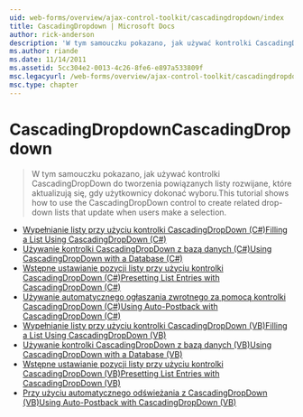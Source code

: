 ```yaml
---
uid: web-forms/overview/ajax-control-toolkit/cascadingdropdown/index
title: CascadingDropdown | Microsoft Docs
author: rick-anderson
description: 'W tym samouczku pokazano, jak używać kontrolki CascadingDropDown do tworzenia powiązanych listy rozwijane, które aktualizują się, gdy użytkownicy dokonać wyboru.'
ms.author: riande
ms.date: 11/14/2011
ms.assetid: 5cc304e2-0013-4c26-8fe6-e897a533809f
msc.legacyurl: /web-forms/overview/ajax-control-toolkit/cascadingdropdown
msc.type: chapter
---
```

<a name="cascadingdropdown"></a><span data-ttu-id="8ac6d-103">CascadingDropdown</span><span class="sxs-lookup"><span data-stu-id="8ac6d-103">CascadingDropdown</span></span>
====================
> <span data-ttu-id="8ac6d-104">W tym samouczku pokazano, jak używać kontrolki CascadingDropDown do tworzenia powiązanych listy rozwijane, które aktualizują się, gdy użytkownicy dokonać wyboru.</span><span class="sxs-lookup"><span data-stu-id="8ac6d-104">This tutorial shows how to use the CascadingDropDown control to create related drop-down lists that update when users make a selection.</span></span>


- [<span data-ttu-id="8ac6d-105">Wypełnianie listy przy użyciu kontrolki CascadingDropDown (C#)</span><span class="sxs-lookup"><span data-stu-id="8ac6d-105">Filling a List Using CascadingDropDown (C#)</span></span>](filling-a-list-using-cascadingdropdown-cs.md)
- [<span data-ttu-id="8ac6d-106">Używanie kontrolki CascadingDropDown z bazą danych (C#)</span><span class="sxs-lookup"><span data-stu-id="8ac6d-106">Using CascadingDropDown with a Database (C#)</span></span>](using-cascadingdropdown-with-a-database-cs.md)
- [<span data-ttu-id="8ac6d-107">Wstępne ustawianie pozycji listy przy użyciu kontrolki CascadingDropDown (C#)</span><span class="sxs-lookup"><span data-stu-id="8ac6d-107">Presetting List Entries with CascadingDropDown (C#)</span></span>](presetting-list-entries-with-cascadingdropdown-cs.md)
- [<span data-ttu-id="8ac6d-108">Używanie automatycznego ogłaszania zwrotnego za pomocą kontrolki CascadingDropDown (C#)</span><span class="sxs-lookup"><span data-stu-id="8ac6d-108">Using Auto-Postback with CascadingDropDown (C#)</span></span>](using-auto-postback-with-cascadingdropdown-cs.md)
- [<span data-ttu-id="8ac6d-109">Wypełnianie listy przy użyciu kontrolki CascadingDropDown (VB)</span><span class="sxs-lookup"><span data-stu-id="8ac6d-109">Filling a List Using CascadingDropDown (VB)</span></span>](filling-a-list-using-cascadingdropdown-vb.md)
- [<span data-ttu-id="8ac6d-110">Używanie kontrolki CascadingDropDown z bazą danych (VB)</span><span class="sxs-lookup"><span data-stu-id="8ac6d-110">Using CascadingDropDown with a Database (VB)</span></span>](using-cascadingdropdown-with-a-database-vb.md)
- [<span data-ttu-id="8ac6d-111">Wstępne ustawianie pozycji listy przy użyciu kontrolki CascadingDropDown (VB)</span><span class="sxs-lookup"><span data-stu-id="8ac6d-111">Presetting List Entries with CascadingDropDown (VB)</span></span>](presetting-list-entries-with-cascadingdropdown-vb.md)
- [<span data-ttu-id="8ac6d-112">Przy użyciu automatycznego odświeżania z CascadingDropDown (VB)</span><span class="sxs-lookup"><span data-stu-id="8ac6d-112">Using Auto-Postback with CascadingDropDown (VB)</span></span>](using-auto-postback-with-cascadingdropdown-vb.md)

